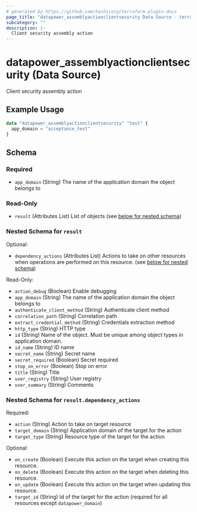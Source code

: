 ```yaml
---
# generated by https://github.com/hashicorp/terraform-plugin-docs
page_title: "datapower_assemblyactionclientsecurity Data Source - terraform-provider-datapower"
subcategory: ""
description: |-
  Client security assembly action
---
```


# datapower_assemblyactionclientsecurity (Data Source)

Client security assembly action

## Example Usage

```terraform
data "datapower_assemblyactionclientsecurity" "test" {
  app_domain = "acceptance_test"
}
```

<!-- schema generated by tfplugindocs -->
## Schema

### Required

- `app_domain` (String) The name of the application domain the object belongs to

### Read-Only

- `result` (Attributes List) List of objects (see [below for nested schema](#nestedatt--result))

<a id="nestedatt--result"></a>
### Nested Schema for `result`

Optional:

- `dependency_actions` (Attributes List) Actions to take on other resources when operations are performed on this resource. (see [below for nested schema](#nestedatt--result--dependency_actions))

Read-Only:

- `action_debug` (Boolean) Enable debugging
- `app_domain` (String) The name of the application domain the object belongs to
- `authenticate_client_method` (String) Authenticate client method
- `correlation_path` (String) Correlation path
- `extract_credential_method` (String) Credentials extraction method
- `http_type` (String) HTTP type
- `id` (String) Name of the object. Must be unique among object types in application domain.
- `id_name` (String) ID name
- `secret_name` (String) Secret name
- `secret_required` (Boolean) Secret required
- `stop_on_error` (Boolean) Stop on error
- `title` (String) Title
- `user_registry` (String) User registry
- `user_summary` (String) Comments

<a id="nestedatt--result--dependency_actions"></a>
### Nested Schema for `result.dependency_actions`

Required:

- `action` (String) Action to take on target resource
- `target_domain` (String) Application domain of the target for the action
- `target_type` (String) Resource type of the target for the action

Optional:

- `on_create` (Boolean) Execute this action on the target when creating this resource.
- `on_delete` (Boolean) Execute this action on the target when deleting this resource.
- `on_update` (Boolean) Execute this action on the target when updating this resource.
- `target_id` (String) Id of the target for the action (required for all resources except `datapower_domain`)
